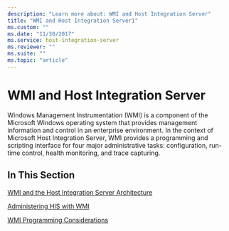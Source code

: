 ```yaml
---
description: "Learn more about: WMI and Host Integration Server"
title: "WMI and Host Integration Server1"
ms.custom: ""
ms.date: "11/30/2017"
ms.service: host-integration-server
ms.reviewer: ""
ms.suite: ""
ms.topic: "article"
---
```

# WMI and Host Integration Server
Windows Management Instrumentation (WMI) is a component of the Microsoft Windows operating system that provides management information and control in an enterprise environment. In the context of Microsoft Host Integration Server, WMI provides a programming and scripting interface for four major administrative tasks: configuration, run-time control, health monitoring, and trace capturing.  
  
## In This Section  
 [WMI and the Host Integration Server Architecture](../core/wmi-and-the-host-integration-server-architecture1.md)  
  
 [Administering HIS with WMI](../core/administering-his-with-wmi1.md)  
  
 [WMI Programming Considerations](../core/wmi-programming-considerations2.md)
